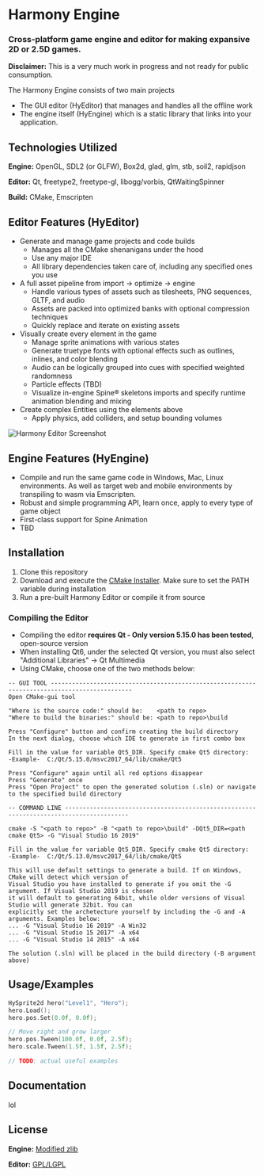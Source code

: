     
# Harmony Engine

### Cross-platform game engine and editor for making expansive 2D or 2.5D games.

**Disclaimer:** This is a very much work in progress and not ready for public consumption.

The Harmony Engine consists of two main projects
- The GUI editor (HyEditor) that manages and handles all the offline work
- The engine itself (HyEngine) which is a static library that links into your application.

## Technologies Utilized

**Engine:** OpenGL, SDL2 (or GLFW), Box2d, glad, glm, stb, soil2, rapidjson

**Editor:** Qt, freetype2, freetype-gl, libogg/vorbis, QtWaitingSpinner

**Build:** CMake, Emscripten

## Editor Features (HyEditor)
* Generate and manage game projects and code builds
    - Manages all the CMake shenanigans under the hood
    - Use any major IDE
    - All library dependencies taken care of, including any specified ones you use
* A full asset pipeline from import -> optimize -> engine
    - Handle various types of assets such as tilesheets, PNG sequences, GLTF, and audio
    - Assets are packed into optimized banks with optional compression techniques
    - Quickly replace and iterate on existing assets
* Visually create every element in the game
    - Manage sprite animations with various states
    - Generate truetype fonts with optional effects such as outlines, inlines, and color blending
    - Audio can be logically grouped into cues with specified weighted randomness
    - Particle effects (TBD)
    - Visualize in-engine Spine® skeletons imports and specify runtime animation blending and mixing
* Create complex Entities using the elements above
    - Apply physics, add colliders, and setup bounding volumes

![Harmony Editor Screenshot](https://user-images.githubusercontent.com/344924/140581279-a3899c64-ea8b-4c9a-b869-b11d07444db2.png)

## Engine Features (HyEngine)

- Compile and run the same game code in Windows, Mac, Linux environments. As well as target web and mobile environments by transpiling to wasm via Emscripten.
- Robust and simple programming API, learn once, apply to every type of game object
- First-class support for Spine Animation
- TBD

## Installation 

1. Clone this repository
2. Download and execute the [CMake Installer](https://cmake.org/download/). Make sure to set the PATH variable during installation
3. Run a pre-built Harmony Editor or compile it from source

### Compiling the Editor
- Compiling the editor **requires Qt - Only version 5.15.0 has been tested**, open-source version
- When installing Qt6, under the selected Qt version, you must also select "Additional Libraries" -> Qt Multimedia
- Using CMake, choose one of the two methods below:
```
-- GUI TOOL ---------------------------------------------------------------------------------------------
Open CMake-gui tool

"Where is the source code:" should be:    <path to repo>
"Where to build the binaries:" should be: <path to repo>\build

Press "Configure" button and confirm creating the build directory
In the next dialog, choose which IDE to generate in first combo box

Fill in the value for variable Qt5_DIR. Specify cmake Qt5 directory:
-Example-  C:/Qt/5.15.0/msvc2017_64/lib/cmake/Qt5
  
Press "Configure" again until all red options disappear
Press "Generate" once
Press "Open Project" to open the generated solution (.sln) or navigate to the specified build directory

-- COMMAND LINE ----------------------------------------------------------------------------------------
  
cmake -S "<path to repo>" -B "<path to repo>\build" -DQt5_DIR=<path cmake Qt5> -G "Visual Studio 16 2019"

Fill in the value for variable Qt5_DIR. Specify cmake Qt5 directory:
-Example-  C:/Qt/5.13.0/msvc2017_64/lib/cmake/Qt5

This will use default settings to generate a build. If on Windows, CMake will detect which version of 
Visual Studio you have installed to generate if you omit the -G argument. If Visual Studio 2019 is chosen 
it will default to generating 64bit, while older versions of Visual Studio will generate 32bit. You can
explicitly set the archetecture yourself by including the -G and -A arguments. Examples below:
... -G "Visual Studio 16 2019" -A Win32
... -G "Visual Studio 15 2017" -A x64
... -G "Visual Studio 14 2015" -A x64

The solution (.sln) will be placed in the build directory (-B argument above)
```
  
## Usage/Examples

```C++
HySprite2d hero("Level1", "Hero");
hero.Load();
hero.pos.Set(0.0f, 0.0f);

// Move right and grow larger
hero.pos.Tween(100.0f, 0.0f, 2.5f);
hero.scale.Tween(1.5f, 1.5f, 2.5f);

// TODO: actual useful examples
```
  
## Documentation

lol

  
## License

**Engine:** [Modified zlib](https://github.com/GameOverture/HarmonyEngine/blob/master/LICENSE/)

**Editor:** [GPL/LGPL](https://github.com/GameOverture/HarmonyEngine/blob/master/LICENSE/)

